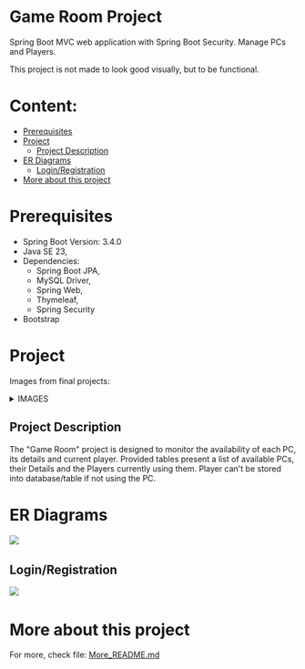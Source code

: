<h1>Game Room Project</h1>

Spring Boot MVC web application with Spring Boot Security. 
Manage PCs and Players.

This project is not made to look good visually, but to be functional.

# Content:

- [Prerequisites](#prerequisites)
- [Project](#project)
  - [Project Description](#project-description)
- [ER Diagrams](#er-diagrams)
  - [Login/Registration](#loginregistration)
- [More about this project](#more-about-this-project)

# Prerequisites

- Spring Boot Version: 3.4.0
- Java SE 23,
- Dependencies:
  - Spring Boot JPA,
  - MySQL Driver,
  - Spring Web,
  - Thymeleaf,
  - Spring Security
- Bootstrap

# Project

Images from final projects:

<details>
<summary>IMAGES</summary>

  - Landing page:

  <img src="./other/landing-page.png"/>
  <hr/>

  - Login page:

  <img src="./other/login-page.png"/>
  <hr/>

  - Registration page:

  <img src="./other/registration-page.png"/>
  <hr/>

  - Home page:

  <img src="./other/home-page.png"/>
  <hr/>

  - Employee PC View (_Same with Employee Player View_):

  <img src="./other/employee-pc.png"/>
  <hr/>

  - Manager PC View (_Same with Manager Player View_):

  <img src="./other/manager-pc.png"/>
  <hr/>

  - Admin PC View (_Same with Admin Player View_):

  <img src="./other/admin-pc.png"/>
  <hr/>

</details>

## Project Description

The "Game Room" project is designed to monitor the availability of each PC, its details and current player.
Provided tables present a list of available PCs, their Details and the Players currently using them.
Player can't be stored into database/table if not using the PC.

# ER Diagrams

<img src="./other/er.png" />

## Login/Registration

<img src="./other/users-roles.png"/>

# More about this project

For more, check file: <a href = "./More_README.md">More_README.md</a>